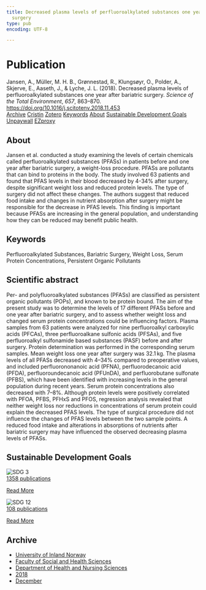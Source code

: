 ```yaml
---
title: Decreased plasma levels of perfluoroalkylated substances one year after bariatric
  surgery
type: pub
encoding: UTF-8

---
```

<h1>Publication</h1>
<article id="csl-bib-container-RZQWMHG5" class="csl-bib-container">
  <div class="csl-bib-body"> <div class="csl-entry">Jansen, A., Müller, M. H. B., Grønnestad, R., Klungsøyr, O., Polder, A., Skjerve, E., Aaseth, J., &#38; Lyche, J. L. (2018). Decreased plasma levels of perfluoroalkylated substances one year after bariatric surgery. <i>Science of the Total Environment</i>, <i>657</i>, 863–870. <a href="https://doi.org/10.1016/j.scitotenv.2018.11.453">https://doi.org/10.1016/j.scitotenv.2018.11.453</a></div> </div>
  <div class="csl-bib-buttons">
    <a href="#taxonomy-article-RZQWMHG5" alt="archive" class="csl-bib-button">Archive</a>
    <a href="https://app.cristin.no/results/show.jsf?id=1644455" alt="Cristin" class="csl-bib-button">Cristin</a>
    <a href="http://zotero.org/groups/5881554/items/RZQWMHG5" alt="Zotero" class="csl-bib-button">Zotero</a>
    <a href="#keywords-article-RZQWMHG5" alt="keywords" class="csl-bib-button">Keywords</a>
    <a href="#about-article-RZQWMHG5" alt="about_pub" class="csl-bib-button">About</a>
    <a href="#sdg-article-RZQWMHG5" alt="sdg" class="csl-bib-button">Sustainable Development Goals</a>
    <a href="https://doi.org/10.1016/j.scitotenv.2018.11.453" alt="Unpaywall" class="csl-bib-button">Unpaywall</a>
    <a href="https://doi.org/10.1016/j.scitotenv.2018.11.453" alt="EZproxy" class="csl-bib-button">EZproxy</a>
  </div>
  <div id="csl-bib-meta-container-RZQWMHG5"></div>
</article>
<div id="csl-bib-meta-RZQWMHG5" class="csl-bib-meta">
  <article id="about-article-RZQWMHG5" class="about_pub-article">
    <h1>About</h1>
    Jansen et al. conducted a study examining the levels of certain chemicals called perfluoroalkylated substances (PFASs) in patients before and one year after bariatric surgery, a weight-loss procedure. PFASs are pollutants that can bind to proteins in the body. The study involved 63 patients and found that PFAS levels in their blood decreased by 4-34% after surgery, despite significant weight loss and reduced protein levels. The type of surgery did not affect these changes. The authors suggest that reduced food intake and changes in nutrient absorption after surgery might be responsible for the decrease in PFAS levels. This finding is important because PFASs are increasing in the general population, and understanding how they can be reduced may benefit public health.
  </article>
  <article id="keywords-article-RZQWMHG5" class="keywords-article">
    <h1>Keywords</h1>
    Perfluoroalkylated Substances, Bariatric Surgery, Weight Loss, Serum Protein Concentrations, Persistent Organic Pollutants
  </article>
  <article id="abstract-article-RZQWMHG5" class="abstract-article">
    <h1>Scientific abstract</h1>
    Per- and polyfluoroalkylated substances (PFASs) are classified as persistent organic pollutants (POPs), and known to be protein bound. The aim of the present study was to determine the levels of 17 different PFASs before and one year after bariatric surgery, and to assess whether weight loss and changed serum protein concentrations could be influencing factors. Plasma samples from 63 patients were analyzed for nine perfluoroalkyl carboxylic acids (PFCAs), three perfluoroalkane sulfonic acids (PFSAs), and five perfluoroalkyl sulfonamide based substances (PASF) before and after surgery. Protein determination was performed in the corresponding serum samples. Mean weight loss one year after surgery was 32.1 kg. The plasma levels of all PFASs decreased with 4–34% compared to preoperative values, and included perfluorononanoic acid (PFNA), perfluorodecanoic acid (PFDA), perfluoroundecanoic acid (PFUnDA), and perfluorobutane sulfonate (PFBS), which have been identified with increasing levels in the general population during recent years. Serum protein concentrations also decreased with 7–8%. Although protein levels were positively correlated with PFOA, PFBS, PFHxS and PFOS, regression analysis revealed that neither weight loss nor reductions in concentrations of serum protein could explain the decreased PFAS levels. The type of surgical procedure did not influence the changes of PFAS levels between the two sample points. A reduced food intake and alterations in absorptions of nutrients after bariatric surgery may have influenced the observed decreasing plasma levels of PFASs.
  </article>
  <article id="sdg-article-RZQWMHG5" class="sdg-article">
    <h1>Sustainable Development Goals</h1>
    <div class="sdg-container"><div id="sdg3" class="sdg">
        <img src="{{< params subfolder >}}images/sdg/sdg03_en.png" class="image" alt="SDG 3">
        <div class="sdg-overlay">
          <a href="/en/archive/?key=?sdg=3#archive" class="sdg-publication-count"><span>1358</span> publications</a>
          <p><a href="https://sdgs.un.org/goals/goal3" class="sdg-read-more">Read More</a></p>
        </div>
      </div> <div id="sdg12" class="sdg">
        <img src="{{< params subfolder >}}images/sdg/sdg12_en.png" class="image" alt="SDG 12">
        <div class="sdg-overlay">
          <a href="/en/archive/?key=?sdg=12#archive" class="sdg-publication-count"><span>108</span> publications</a>
          <p><a href="https://sdgs.un.org/goals/goal12" class="sdg-read-more">Read More</a></p>
        </div>
      </div></div>
  </article>
  <article id="taxonomy-article-RZQWMHG5" class="taxonomy-article">
    <h1>Archive</h1>
    <ul>
      <li>
        <a href="/en/archive/?key=3DCRN523">University of Inland Norway</a>
      </li>
      <li>
        <a href="/en/archive/?key=IDKFS3MX">Faculty of Social and Health Sciences</a>
      </li>
      <li>
        <a href="/en/archive/?key=GTV4ECMZ">Department of Health and Nursing Sciences</a>
      </li>
      <li>
        <a href="/en/archive/?key=676HMQBA">2018</a>
      </li>
      <li>
        <a href="/en/archive/?key=7GFMYTGY">December</a>
      </li>
    </ul>
  </article>
</div>
